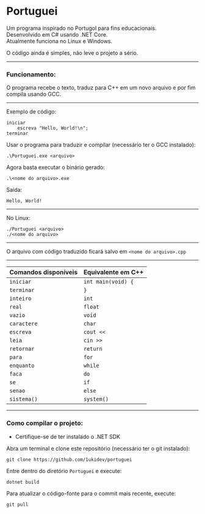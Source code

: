 # Portuguei
Um programa inspirado no Portugol para fins educacionais.<br>
Desenvolvido em C# usando .NET Core.<br>
Atualmente funciona no Linux e Windows.

O código ainda é simples, não leve o projeto a sério.

---

### Funcionamento:
O programa recebe o texto, traduz para C++ em um novo arquivo e por fim compila usando GCC.

---

Exemplo de código:
```
iniciar
    escreva "Hello, World!\n";
terminar
```

Usar o programa para traduzir e compilar (necessário ter o GCC instalado):
```
.\Portuguei.exe <arquivo>
```

Agora basta executar o binário gerado:
```
.\<nome do arquivo>.exe
```

Saída:
```
Hello, World!
```

---

No Linux:
```
./Portuguei <arquivo>
./<nome do arquivo>
```

---

O arquivo com código traduzido ficará salvo em ``<nome do arquivo>.cpp``

---

| Comandos disponíveis | Equivalente em C++            |
| -------------------  | ----------------------------- |
| ``iniciar``          | ``int main(void) {``          |
| ``terminar``         | ``}``                         |
| ``inteiro``          | ``int``                       |
| ``real``             | ``float``                     |
| ``vazio``            | ``void``                      |
| ``caractere``        | ``char``                      |
| ``escreva``          | ``cout <<``                   |
| ``leia``             | ``cin >>``                    |
| ``retornar``         | ``return``                    |
| ``para``             | ``for``                       |
| ``enquanto``         | ``while``                     |
| ``faca``             | ``do``                        |
| ``se``               | ``if``                        |
| ``senao``            | ``else``                      |
| ``sistema()``        | ``system()``                  |
 
---

### Como compilar o projeto:
- Certifique-se de ter instalado o .NET SDK

Abra um terminal e clone este repositório (necessário ter o git instalado):
```
git clone https://github.com/1ukidev/portuguei
```

Entre dentro do diretório ``Portuguei`` e execute:
```
dotnet build
```

Para atualizar o código-fonte para o commit mais recente, execute:
```
git pull
```
